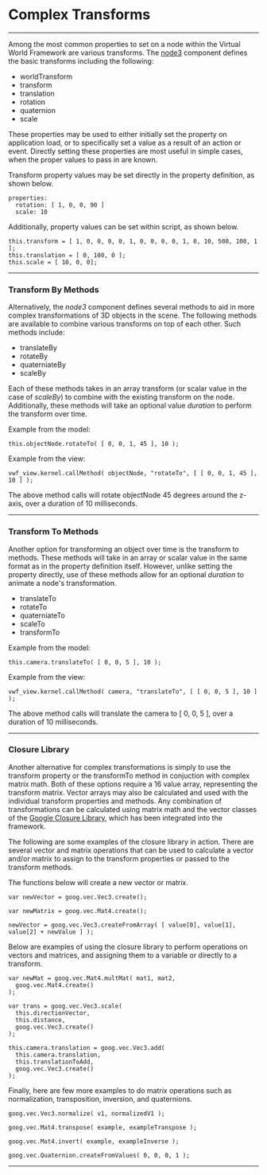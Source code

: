 # Complex Transforms

--------------

Among the most common properties to set on a node within the Virtual World Framework are various transforms. The [node3](application.html) component defines the basic transforms including the following:

* worldTransform
* transform
* translation 
* rotation 
* quaternion
* scale

These properties may be used to either initially set the property on application load, or to specifically set a value as a result of an action or event. Directly setting these properties are most useful in simple cases, when the proper values to pass in are known.

Transform property values may be set directly in the property definition, as shown below.

	properties:
	  rotation: [ 1, 0, 0, 90 ]
	  scale: 10

Additionally, property values can be set within script, as shown below. 

	this.transform = [ 1, 0, 0, 0, 0, 1, 0, 0, 0, 0, 1, 0, 10, 500, 100, 1 ];
	this.translation = [ 0, 100, 0 ];
	this.scale = [ 10, 0, 0];

-------------

### Transform By Methods

Alternatively, the *node3* component defines several methods to aid in more complex transformations of 3D objects in the scene. The following methods are available to combine various transforms on top of each other. Such methods include:

* translateBy
* rotateBy
* quaterniateBy
* scaleBy

Each of these methods takes in an array transform (or scalar value in the case of *scaleBy*) to combine with the existing transform on the node. Additionally, these methods will take an optional value *duration* to perform the transform over time. 

Example from the model:

	this.objectNode.rotateTo( [ 0, 0, 1, 45 ], 10 );

Example from the view:

	vwf_view.kernel.callMethod( objectNode, "rotateTo", [ [ 0, 0, 1, 45 ], 10 ] );

The above method calls will rotate objectNode 45 degrees around the z-axis, over a duration of 10 milliseconds. 

--------------

### Transform To Methods

Another option for transforming an object over time is the transform to methods. These methods will take in an array or scalar value in the same format as in the property definition itself. However, unlike setting the property directly, use of these methods allow for an optional *duration* to animate a node's transformation. 

* translateTo
* rotateTo
* quaterniateTo
* scaleTo
* transformTo

Example from the model:

	this.camera.translateTo( [ 0, 0, 5 ], 10 );

Example from the view:

	vwf_view.kernel.callMethod( camera, "translateTo", [ [ 0, 0, 5 ], 10 ] );

The above method calls will translate the camera to [ 0, 0, 5 ], over a duration of 10 milliseconds. 

--------------

### Closure Library

Another alternative for complex transformations is simply to use the transform property or the transformTo method in conjuction with complex matrix math. Both of these options require a 16 value array, representing the transform matrix. Vector arrays may also be calculated and used with the individual transform properties and methods. Any combination of transformations can be calculated using matrix math and the vector classes of the [Google Closure Library](https://developers.google.com/closure/library/), which has been integrated into the framework. 

The following are some examples of the closure library in action. There are several vector and matrix operations that can be used to calculate a vector and/or matrix to assign to the transform properties or passed to the transform methods.

The functions below will create a new vector or matrix. 

	var newVector = goog.vec.Vec3.create();

	var newMatrix = goog.vec.Mat4.create();

	newVector = goog.vec.Vec3.createFromArray( [ value[0], value[1], value[2] + newValue ] );

Below are examples of using the closure library to perform operations on vectors and matrices, and assigning them to a variable or directly to a transform. 

	var newMat = goog.vec.Mat4.multMat( mat1, mat2,
	  goog.vec.Mat4.create()                       
	);

	var trans = goog.vec.Vec3.scale(
	  this.directionVector,
	  this.distance,
	  goog.vec.Vec3.create()
	);

	this.camera.translation = goog.vec.Vec3.add(
	  this.camera.translation,
	  this.translationToAdd,
	  goog.vec.Vec3.create()
	);

Finally, here are few more examples to do matrix operations such as normalization, transposition, inversion, and quaternions. 

	goog.vec.Vec3.normalize( v1, normalizedV1 );

	goog.vec.Mat4.transpose( example, exampleTranspose ); 

	goog.vec.Mat4.invert( example, exampleInverse );

	goog.vec.Quaternion.createFromValues( 0, 0, 0, 1 );

--------------